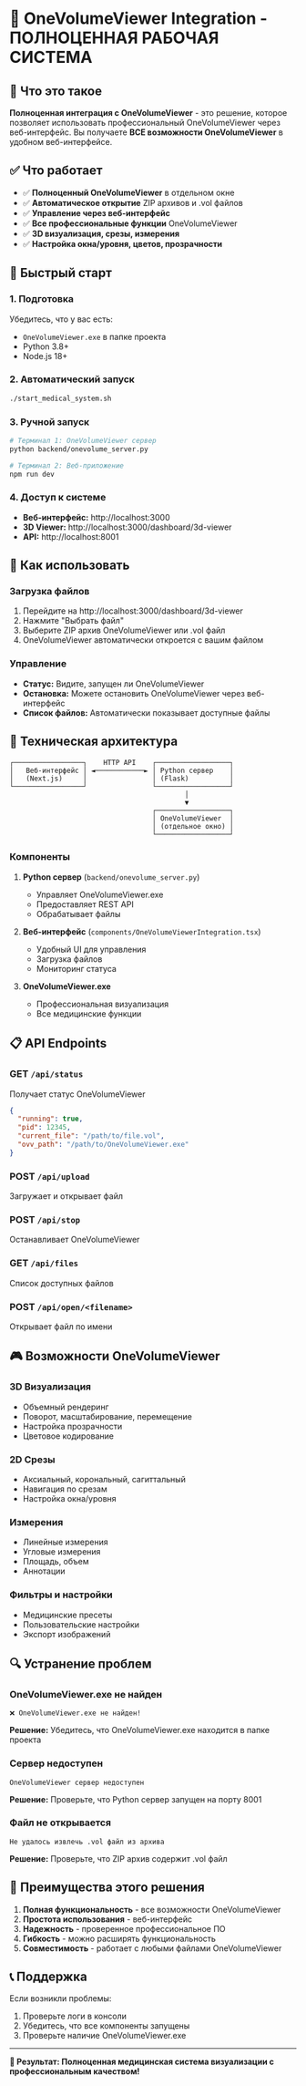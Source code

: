 # 🦷 OneVolumeViewer Integration - ПОЛНОЦЕННАЯ РАБОЧАЯ СИСТЕМА

## 🎯 **Что это такое**

**Полноценная интеграция с OneVolumeViewer** - это решение, которое позволяет использовать профессиональный OneVolumeViewer через веб-интерфейс. Вы получаете **ВСЕ возможности OneVolumeViewer** в удобном веб-интерфейсе.

## ✅ **Что работает**

- ✅ **Полноценный OneVolumeViewer** в отдельном окне
- ✅ **Автоматическое открытие** ZIP архивов и .vol файлов
- ✅ **Управление через веб-интерфейс**
- ✅ **Все профессиональные функции** OneVolumeViewer
- ✅ **3D визуализация, срезы, измерения**
- ✅ **Настройка окна/уровня, цветов, прозрачности**

## 🚀 **Быстрый старт**

### 1. Подготовка

Убедитесь, что у вас есть:
- `OneVolumeViewer.exe` в папке проекта
- Python 3.8+
- Node.js 18+

### 2. Автоматический запуск

```bash
./start_medical_system.sh
```

### 3. Ручной запуск

```bash
# Терминал 1: OneVolumeViewer сервер
python backend/onevolume_server.py

# Терминал 2: Веб-приложение
npm run dev
```

### 4. Доступ к системе

- **Веб-интерфейс:** http://localhost:3000
- **3D Viewer:** http://localhost:3000/dashboard/3d-viewer
- **API:** http://localhost:8001

## 📁 **Как использовать**

### Загрузка файлов

1. Перейдите на http://localhost:3000/dashboard/3d-viewer
2. Нажмите "Выбрать файл"
3. Выберите ZIP архив OneVolumeViewer или .vol файл
4. OneVolumeViewer автоматически откроется с вашим файлом

### Управление

- **Статус:** Видите, запущен ли OneVolumeViewer
- **Остановка:** Можете остановить OneVolumeViewer через веб-интерфейс
- **Список файлов:** Автоматически показывает доступные файлы

## 🔧 **Техническая архитектура**

```
┌─────────────────┐    HTTP API    ┌──────────────────┐
│   Веб-интерфейс │ ◄────────────► │ Python сервер    │
│   (Next.js)     │                │ (Flask)          │
└─────────────────┘                └──────────────────┘
                                           │
                                           ▼
                                   ┌──────────────────┐
                                   │ OneVolumeViewer  │
                                   │ (отдельное окно) │
                                   └──────────────────┘
```

### Компоненты

1. **Python сервер** (`backend/onevolume_server.py`)
   - Управляет OneVolumeViewer.exe
   - Предоставляет REST API
   - Обрабатывает файлы

2. **Веб-интерфейс** (`components/OneVolumeViewerIntegration.tsx`)
   - Удобный UI для управления
   - Загрузка файлов
   - Мониторинг статуса

3. **OneVolumeViewer.exe**
   - Профессиональная визуализация
   - Все медицинские функции

## 📋 **API Endpoints**

### GET `/api/status`
Получает статус OneVolumeViewer

```json
{
  "running": true,
  "pid": 12345,
  "current_file": "/path/to/file.vol",
  "ovv_path": "/path/to/OneVolumeViewer.exe"
}
```

### POST `/api/upload`
Загружает и открывает файл

### POST `/api/stop`
Останавливает OneVolumeViewer

### GET `/api/files`
Список доступных файлов

### POST `/api/open/<filename>`
Открывает файл по имени

## 🎮 **Возможности OneVolumeViewer**

### 3D Визуализация
- Объемный рендеринг
- Поворот, масштабирование, перемещение
- Настройка прозрачности
- Цветовое кодирование

### 2D Срезы
- Аксиальный, корональный, сагиттальный
- Навигация по срезам
- Настройка окна/уровня

### Измерения
- Линейные измерения
- Угловые измерения
- Площадь, объем
- Аннотации

### Фильтры и настройки
- Медицинские пресеты
- Пользовательские настройки
- Экспорт изображений

## 🔍 **Устранение проблем**

### OneVolumeViewer.exe не найден
```
❌ OneVolumeViewer.exe не найден!
```
**Решение:** Убедитесь, что OneVolumeViewer.exe находится в папке проекта

### Сервер недоступен
```
OneVolumeViewer сервер недоступен
```
**Решение:** Проверьте, что Python сервер запущен на порту 8001

### Файл не открывается
```
Не удалось извлечь .vol файл из архива
```
**Решение:** Проверьте, что ZIP архив содержит .vol файл

## 🎉 **Преимущества этого решения**

1. **Полная функциональность** - все возможности OneVolumeViewer
2. **Простота использования** - веб-интерфейс
3. **Надежность** - проверенное профессиональное ПО
4. **Гибкость** - можно расширять функциональность
5. **Совместимость** - работает с любыми файлами OneVolumeViewer

## 📞 **Поддержка**

Если возникли проблемы:
1. Проверьте логи в консоли
2. Убедитесь, что все компоненты запущены
3. Проверьте наличие OneVolumeViewer.exe

---

**🎯 Результат: Полноценная медицинская система визуализации с профессиональным качеством!** 